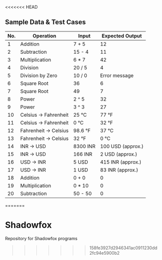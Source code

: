 <<<<<<< HEAD
## Sample Data & Test Cases

| No. | Operation | Input | Expected Output |
|-----|-----------|-------|----------------|
| 1   | Addition | 7 + 5 | 12 |
| 2   | Subtraction | 15 - 4 | 11 |
| 3   | Multiplication | 6 * 7 | 42 |
| 4   | Division | 20 / 5 | 4 |
| 5   | Division by Zero | 10 / 0 | Error message |
| 6   | Square Root | 36 | 6 |
| 7   | Square Root | 49 | 7 |
| 8   | Power | 2 ^ 5 | 32 |
| 9   | Power | 3 ^ 3 | 27 |
| 10  | Celsius → Fahrenheit | 25 °C | 77 °F |
| 11  | Celsius → Fahrenheit | 0 °C | 32 °F |
| 12  | Fahrenheit → Celsius | 98.6 °F | 37 °C |
| 13  | Fahrenheit → Celsius | 32 °F | 0 °C |
| 14  | INR → USD | 8300 INR | 100 USD (approx.) |
| 15  | INR → USD | 166 INR | 2 USD (approx.) |
| 16  | USD → INR | 5 USD | 415 INR (approx.) |
| 17  | USD → INR | 1 USD | 83 INR (approx.) |
| 18  | Addition | 0 + 0 | 0 |
| 19  | Multiplication | 0 * 10 | 0 |
| 20  | Subtraction | 50 - 50 | 0 |
=======
# Shadowfox
Repository for Shadowfox programs
>>>>>>> 158fe3927d2946341ac0911230dd2fc94e5900b2
